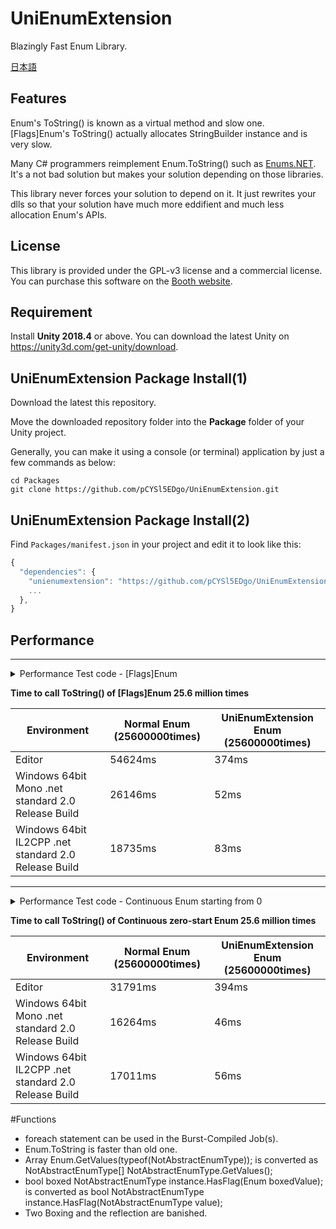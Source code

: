﻿# UniEnumExtension

Blazingly Fast Enum Library.

[日本語](README-jp.md)



## Features

Enum's ToString() is known as a virtual method and slow one. 
[Flags]Enum's ToString() actually allocates StringBuilder instance and is very slow.

Many C# programmers reimplement Enum.ToString() such as [Enums.NET](https://github.com/TylerBrinkley/Enums.NET). 
It's a not bad solution but makes your solution depending on those libraries.

This library never forces your solution to depend on it.
It just rewrites your dlls so that your solution have much more eddifient and much less allocation Enum's APIs.

## License

This library is provided under the GPL-v3 license and a commercial license.
You can purchase this software on the [Booth website](https://pcysl5edgo.booth.pm/).

## Requirement
Install **Unity 2018.4** or above. You can download the latest Unity on https://unity3d.com/get-unity/download.

## UniEnumExtension Package Install(1)
Download the latest this repository.

Move the downloaded repository folder into the **Package** folder of your Unity project.

Generally, you can make it using a console (or terminal) application by just a few commands as below:

```none
cd Packages
git clone https://github.com/pCYSl5EDgo/UniEnumExtension.git
```

## UniEnumExtension Package Install(2)

Find `Packages/manifest.json` in your project and edit it to look like this:
```js
{
  "dependencies": {
    "unienumextension": "https://github.com/pCYSl5EDgo/UniEnumExtension.git",
    ...
  },
}
```

## Performance

---

<details><summary>Performance Test code - [Flags]Enum</summary>

```cs
[Flags]
public enum FastFlagEnum : long
{
    z = 0,
    a = 1,
    b = 2,
    c = 4,
    d = 8,
    e = 0x10,
    f = 0x20,
    g = 0x40,
    h = 0x80,
}
```

```cs
[Flags]
public enum SlowFlagEnum : long
{
    z = 0,
    a = 1,
    b = 2,
    c = 4,
    d = 8,
    e = 0x10,
    f = 0x20,
    g = 0x40,
    h = 0x80,
}
```

```cs
public sealed class FlagsTestScript : MonoBehaviour
{
    public Text text;
    public Button button;
    private Stopwatch watch;
    void Start()
    {
        watch = new Stopwatch();
        button.onClick.AddListener(Calc);
    }

    private void Calc()
    {
        const long width = 256L;
        string a;
        watch.Restart();
        for (var i = 0; i < 100000; i++)
        {
            for (var j = 0L; j < width; j++)
            {
                a = ((SlowFlagEnum)j).ToString();
            }
        }
        watch.Stop();
        text.text = "SlowFlagEnum (0-" + width + ") : " + watch.ElapsedMilliseconds;
        watch.Restart();
        for (var i = 0; i < 100000; i++)
        {
            for (var j = 0L; j < width; j++)
            {
                a = ((FastFlagEnum)j).ToString();
            }
        }
        watch.Stop();
        text.text += "\nFastFlagEnum (0-" + width + ") : " + watch.ElapsedMilliseconds;
    }
}
```
</details>


**Time to call ToString() of [Flags]Enum 25.6 million times**

Environment| Normal Enum (25600000times) | UniEnumExtension Enum (25600000times)
----|----|----
Editor|54624ms|374ms
Windows 64bit Mono .net standard 2.0 Release Build|26146ms|52ms
Windows 64bit IL2CPP .net standard 2.0 Release Build|18735ms|83ms

---

<details><summary>Performance Test code - Continuous Enum starting from 0</summary>

```cs
public enum FastEnum : long
{
    a0 = 0x00
    , a1 = 0x10
    , a2 = 0x20
    , a3 = 0x30
    , a4 = 0x40
    , a5 = 0x50
    , a6 = 0x60
    , a7 = 0x70
    , a8 = 0x80
    , a9 = 0x90
    , aa = 0xa0
    , ab = 0xb0
    , ac = 0xc0
    , ad = 0xd0
    , ae = 0xe0
    , af = 0xf0,
    a01 = 0x01,
    a11 = 0x11,
    a21 = 0x21,
    a31 = 0x31,
    a41 = 0x41,
    a51 = 0x51,
    a61 = 0x61,
    a71 = 0x71,
    a81 = 0x81,
    a91 = 0x91,
    aa1 = 0xa1,
    ab1 = 0xb1,
    ac1 = 0xc1,
    ad1 = 0xd1,
    ae1 = 0xe1,
    af1 = 0xf1,
    a02 = 0x02,
    a12 = 0x12,
    a22 = 0x22,
    a32 = 0x32,
    a42 = 0x42,
    a52 = 0x52,
    a62 = 0x62,
    a72 = 0x72,
    a82 = 0x82,
    a92 = 0x92,
    aa2 = 0xa2,
    ab2 = 0xb2,
    ac2 = 0xc2,
    ad2 = 0xd2,
    ae2 = 0xe2,
    af2 = 0xf2
    , a03 = 0x03
    , a13 = 0x13
    , a23 = 0x23
    , a33 = 0x33
    , a43 = 0x43
    , a53 = 0x53
    , a63 = 0x63
    , a73 = 0x73
    , a83 = 0x83
    , a93 = 0x93
    , aa3 = 0xa3
    , ab3 = 0xb3
    , ac3 = 0xc3
    , ad3 = 0xd3
    , ae3 = 0xe3
    , af3 = 0xf3
    , a04 = 0x04
    , a14 = 0x14
    , a24 = 0x24
    , a34 = 0x34
    , a44 = 0x44
    , a54 = 0x54
    , a64 = 0x64
    , a74 = 0x74
    , a84 = 0x84
    , a94 = 0x94
    , aa4 = 0xa4
    , ab4 = 0xb4
    , ac4 = 0xc4
    , ad4 = 0xd4
    , ae4 = 0xe4
    , af4 = 0xf4
    , a05   = 0x05
    , a15   = 0x15
    , a25   = 0x25
    , a35   = 0x35
    , a45   = 0x45
    , a55   = 0x55
    , a65   = 0x65
    , a75   = 0x75
    , a85   = 0x85
    , a95   = 0x95
    , aa5   = 0xa5
    , ab5   = 0xb5
    , ac5   = 0xc5
    , ad5   = 0xd5
    , ae5   = 0xe5
    , af5   = 0xf5
    , a06   = 0x06
    , a16   = 0x16
    , a26   = 0x26
    , a36   = 0x36
    , a46   = 0x46
    , a56   = 0x56
    , a66   = 0x66
    , a76   = 0x76
    , a86   = 0x86
    , a96   = 0x96
    , aa6   = 0xa6
    , ab6   = 0xb6
    , ac6   = 0xc6
    , ad6   = 0xd6
    , ae6   = 0xe6
    , af6   = 0xf6
    , a07   = 0x07
    , a17   = 0x17
    , a27   = 0x27
    , a37   = 0x37
    , a47   = 0x47
    , a57   = 0x57
    , a67   = 0x67
    , a77   = 0x77
    , a87   = 0x87
    , a97   = 0x97
    , aa7   = 0xa7
    , ab7   = 0xb7
    , ac7   = 0xc7
    , ad7   = 0xd7
    , ae7   = 0xe7
    , af7   = 0xf7
    , a08   = 0x08
    , a18   = 0x18
    , a28   = 0x28
    , a38   = 0x38
    , a48   = 0x48
    , a58   = 0x58
    , a68   = 0x68
    , a78   = 0x78
    , a88   = 0x88
    , a98   = 0x98
    , aa8   = 0xa8
    , ab8   = 0xb8
    , ac8   = 0xc8
    , ad8   = 0xd8
    , ae8   = 0xe8
    , af8   = 0xf8
    , a09   = 0x09
    , a19   = 0x19
    , a29   = 0x29
    , a39   = 0x39
    , a49   = 0x49
    , a59   = 0x59
    , a69   = 0x69
    , a79   = 0x79
    , a89   = 0x89
    , a99   = 0x99
    , aa9   = 0xa9
    , ab9   = 0xb9
    , ac9   = 0xc9
    , ad9   = 0xd9
    , ae9   = 0xe9
    , af9   = 0xf9
    , a0a   = 0x0a
    , a1a   = 0x1a
    , a2a   = 0x2a
    , a3a   = 0x3a
    , a4a   = 0x4a
    , a5a   = 0x5a
    , a6a   = 0x6a
    , a7a   = 0x7a
    , a8a   = 0x8a
    , a9a   = 0x9a
    , aaa   = 0xaa
    , aba   = 0xba
    , aca   = 0xca
    , ada   = 0xda
    , aea   = 0xea
    , afa   = 0xfa
    , a0b   = 0x0b
    , a1b   = 0x1b
    , a2b   = 0x2b
    , a3b   = 0x3b
    , a4b   = 0x4b
    , a5b   = 0x5b
    , a6b   = 0x6b
    , a7b   = 0x7b
    , a8b   = 0x8b
    , a9b   = 0x9b
    , aab   = 0xab
    , abb   = 0xbb
    , acb   = 0xcb
    , adb   = 0xdb
    , aeb   = 0xeb
    , afb   = 0xfb
    , a0c   = 0x0c
    , a1c   = 0x1c
    , a2c   = 0x2c
    , a3c   = 0x3c
    , a4c   = 0x4c
    , a5c   = 0x5c
    , a6c   = 0x6c
    , a7c   = 0x7c
    , a8c   = 0x8c
    , a9c   = 0x9c
    , aac   = 0xac
    , abc   = 0xbc
    , acc   = 0xcc
    , adc   = 0xdc
    , aec   = 0xec
    , afc   = 0xfc
    , a0d   = 0x0d
    , a1d   = 0x1d
    , a2d   = 0x2d
    , a3d   = 0x3d
    , a4d   = 0x4d
    , a5d   = 0x5d
    , a6d   = 0x6d
    , a7d   = 0x7d
    , a8d   = 0x8d
    , a9d   = 0x9d
    , aad   = 0xad
    , abd   = 0xbd
    , acd   = 0xcd
    , add   = 0xdd
    , aed   = 0xed
    , afd   = 0xfd
    , a0e   = 0x0e
    , a1e   = 0x1e
    , a2e   = 0x2e
    , a3e   = 0x3e
    , a4e   = 0x4e
    , a5e   = 0x5e
    , a6e   = 0x6e
    , a7e   = 0x7e
    , a8e   = 0x8e
    , a9e   = 0x9e
    , aae   = 0xae
    , abe   = 0xbe
    , ace   = 0xce
    , ade   = 0xde
    , aee   = 0xee
    , afe   = 0xfe
    , a0f   = 0x0f
    , a1f   = 0x1f
    , a2f   = 0x2f
    , a3f   = 0x3f
    , a4f   = 0x4f
    , a5f   = 0x5f
    , a6f   = 0x6f
    , a7f   = 0x7f
    , a8f   = 0x8f
    , a9f   = 0x9f
    , aaf   = 0xaf
    , abf   = 0xbf
    , acf   = 0xcf
    , adf   = 0xdf
    , aef   = 0xef
    , aff   = 0xff
}
```

```cs
public enum SlowEnum : long
{
    a0 = 0x00
    , a1 = 0x10
    , a2 = 0x20
    , a3 = 0x30
    , a4 = 0x40
    , a5 = 0x50
    , a6 = 0x60
    , a7 = 0x70
    , a8 = 0x80
    , a9 = 0x90
    , aa = 0xa0
    , ab = 0xb0
    , ac = 0xc0
    , ad = 0xd0
    , ae = 0xe0
    , af = 0xf0,
    a01 = 0x01,
    a11 = 0x11,
    a21 = 0x21,
    a31 = 0x31,
    a41 = 0x41,
    a51 = 0x51,
    a61 = 0x61,
    a71 = 0x71,
    a81 = 0x81,
    a91 = 0x91,
    aa1 = 0xa1,
    ab1 = 0xb1,
    ac1 = 0xc1,
    ad1 = 0xd1,
    ae1 = 0xe1,
    af1 = 0xf1,
    a02 = 0x02,
    a12 = 0x12,
    a22 = 0x22,
    a32 = 0x32,
    a42 = 0x42,
    a52 = 0x52,
    a62 = 0x62,
    a72 = 0x72,
    a82 = 0x82,
    a92 = 0x92,
    aa2 = 0xa2,
    ab2 = 0xb2,
    ac2 = 0xc2,
    ad2 = 0xd2,
    ae2 = 0xe2,
    af2 = 0xf2
    , a03 = 0x03
    , a13 = 0x13
    , a23 = 0x23
    , a33 = 0x33
    , a43 = 0x43
    , a53 = 0x53
    , a63 = 0x63
    , a73 = 0x73
    , a83 = 0x83
    , a93 = 0x93
    , aa3 = 0xa3
    , ab3 = 0xb3
    , ac3 = 0xc3
    , ad3 = 0xd3
    , ae3 = 0xe3
    , af3 = 0xf3
    , a04 = 0x04
    , a14 = 0x14
    , a24 = 0x24
    , a34 = 0x34
    , a44 = 0x44
    , a54 = 0x54
    , a64 = 0x64
    , a74 = 0x74
    , a84 = 0x84
    , a94 = 0x94
    , aa4 = 0xa4
    , ab4 = 0xb4
    , ac4 = 0xc4
    , ad4 = 0xd4
    , ae4 = 0xe4
    , af4 = 0xf4
    , a05   = 0x05
    , a15   = 0x15
    , a25   = 0x25
    , a35   = 0x35
    , a45   = 0x45
    , a55   = 0x55
    , a65   = 0x65
    , a75   = 0x75
    , a85   = 0x85
    , a95   = 0x95
    , aa5   = 0xa5
    , ab5   = 0xb5
    , ac5   = 0xc5
    , ad5   = 0xd5
    , ae5   = 0xe5
    , af5   = 0xf5
    , a06   = 0x06
    , a16   = 0x16
    , a26   = 0x26
    , a36   = 0x36
    , a46   = 0x46
    , a56   = 0x56
    , a66   = 0x66
    , a76   = 0x76
    , a86   = 0x86
    , a96   = 0x96
    , aa6   = 0xa6
    , ab6   = 0xb6
    , ac6   = 0xc6
    , ad6   = 0xd6
    , ae6   = 0xe6
    , af6   = 0xf6
    , a07   = 0x07
    , a17   = 0x17
    , a27   = 0x27
    , a37   = 0x37
    , a47   = 0x47
    , a57   = 0x57
    , a67   = 0x67
    , a77   = 0x77
    , a87   = 0x87
    , a97   = 0x97
    , aa7   = 0xa7
    , ab7   = 0xb7
    , ac7   = 0xc7
    , ad7   = 0xd7
    , ae7   = 0xe7
    , af7   = 0xf7
    , a08   = 0x08
    , a18   = 0x18
    , a28   = 0x28
    , a38   = 0x38
    , a48   = 0x48
    , a58   = 0x58
    , a68   = 0x68
    , a78   = 0x78
    , a88   = 0x88
    , a98   = 0x98
    , aa8   = 0xa8
    , ab8   = 0xb8
    , ac8   = 0xc8
    , ad8   = 0xd8
    , ae8   = 0xe8
    , af8   = 0xf8
    , a09   = 0x09
    , a19   = 0x19
    , a29   = 0x29
    , a39   = 0x39
    , a49   = 0x49
    , a59   = 0x59
    , a69   = 0x69
    , a79   = 0x79
    , a89   = 0x89
    , a99   = 0x99
    , aa9   = 0xa9
    , ab9   = 0xb9
    , ac9   = 0xc9
    , ad9   = 0xd9
    , ae9   = 0xe9
    , af9   = 0xf9
    , a0a   = 0x0a
    , a1a   = 0x1a
    , a2a   = 0x2a
    , a3a   = 0x3a
    , a4a   = 0x4a
    , a5a   = 0x5a
    , a6a   = 0x6a
    , a7a   = 0x7a
    , a8a   = 0x8a
    , a9a   = 0x9a
    , aaa   = 0xaa
    , aba   = 0xba
    , aca   = 0xca
    , ada   = 0xda
    , aea   = 0xea
    , afa   = 0xfa
    , a0b   = 0x0b
    , a1b   = 0x1b
    , a2b   = 0x2b
    , a3b   = 0x3b
    , a4b   = 0x4b
    , a5b   = 0x5b
    , a6b   = 0x6b
    , a7b   = 0x7b
    , a8b   = 0x8b
    , a9b   = 0x9b
    , aab   = 0xab
    , abb   = 0xbb
    , acb   = 0xcb
    , adb   = 0xdb
    , aeb   = 0xeb
    , afb   = 0xfb
    , a0c   = 0x0c
    , a1c   = 0x1c
    , a2c   = 0x2c
    , a3c   = 0x3c
    , a4c   = 0x4c
    , a5c   = 0x5c
    , a6c   = 0x6c
    , a7c   = 0x7c
    , a8c   = 0x8c
    , a9c   = 0x9c
    , aac   = 0xac
    , abc   = 0xbc
    , acc   = 0xcc
    , adc   = 0xdc
    , aec   = 0xec
    , afc   = 0xfc
    , a0d   = 0x0d
    , a1d   = 0x1d
    , a2d   = 0x2d
    , a3d   = 0x3d
    , a4d   = 0x4d
    , a5d   = 0x5d
    , a6d   = 0x6d
    , a7d   = 0x7d
    , a8d   = 0x8d
    , a9d   = 0x9d
    , aad   = 0xad
    , abd   = 0xbd
    , acd   = 0xcd
    , add   = 0xdd
    , aed   = 0xed
    , afd   = 0xfd
    , a0e   = 0x0e
    , a1e   = 0x1e
    , a2e   = 0x2e
    , a3e   = 0x3e
    , a4e   = 0x4e
    , a5e   = 0x5e
    , a6e   = 0x6e
    , a7e   = 0x7e
    , a8e   = 0x8e
    , a9e   = 0x9e
    , aae   = 0xae
    , abe   = 0xbe
    , ace   = 0xce
    , ade   = 0xde
    , aee   = 0xee
    , afe   = 0xfe
    , a0f   = 0x0f
    , a1f   = 0x1f
    , a2f   = 0x2f
    , a3f   = 0x3f
    , a4f   = 0x4f
    , a5f   = 0x5f
    , a6f   = 0x6f
    , a7f   = 0x7f
    , a8f   = 0x8f
    , a9f   = 0x9f
    , aaf   = 0xaf
    , abf   = 0xbf
    , acf   = 0xcf
    , adf   = 0xdf
    , aef   = 0xef
    , aff   = 0xff
}
```

```cs
public sealed class NoFlagTestScript : MonoBehaviour
{
    public Text text;
    public Button button;
    private Stopwatch watch;
    void Start()
    {
        watch = new Stopwatch();
        button.onClick.AddListener(Calc);
    }

    private void Calc()
    {
        const long width = 256L;
        string a;
        watch.Restart();
        for (var i = 0; i < 100000; i++)
        {
            for (var j = 0L; j < width; j++)
            {
                a = ((SlowEnum)j).ToString();
            }
        }
        watch.Stop();
        text.text = "SlowEnum (0-" + width + ") : " + watch.ElapsedMilliseconds;
        watch.Restart();
        for (var i = 0; i < 100000; i++)
        {
            for (var j = 0L; j < width; j++)
            {
                a = ((FastEnum)j).ToString();
            }
        }
        watch.Stop();
        text.text += "\nFastEnum (0-" + width + ") : " + watch.ElapsedMilliseconds;
    }
}
```
</details>

**Time to call ToString() of Continuous zero-start Enum 25.6 million times**

Environment| Normal Enum (25600000times) | UniEnumExtension Enum (25600000times)
----|----|----
Editor|31791ms|394ms
Windows 64bit Mono .net standard 2.0 Release Build|16264ms|46ms
Windows 64bit IL2CPP .net standard 2.0 Release Build|17011ms|56ms

#Functions

 - foreach statement can be used in the Burst-Compiled Job(s).
 - Enum.ToString is faster than old one.
 - Array Enum.GetValues(typeof(NotAbstractEnumType)); is converted as NotAbstractEnumType[] NotAbstractEnumType.GetValues();
 - bool boxed NotAbstractEnumType instance.HasFlag(Enum boxedValue); is converted as bool NotAbstractEnumType instance.HasFlag(NotAbstractEnumType value);
  - Two Boxing and the reflection are banished. 